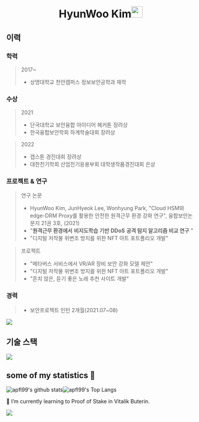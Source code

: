 <h1 align="center">HyunWoo Kim<img src="https://github.com/souvikguria98/souvikguria98/blob/master/Hi.gif" width="30"> </h1>

## 이력

### 학력

> 2017~
>
> - 상명대학교 천안캠퍼스 정보보안공학과 재학



### 수상

> 2021	
>
> - 단국대학교 보안융합 아이디어 해커톤 장려상
> - 한국융합보안학회 하계학술대회 장려상

> 2022
>
> - 캡스톤 경진대회 장려상
> - 대한전기학회 산업전기응용부회 대학생작품경진대회 은상



### 프로젝트 & 연구


>연구 논문
>
>- HyunWoo Kim, JunHyeok Lee, Wonhyung Park, "Cloud HSM와 edge-DRM Proxy를 활용한 안전한 원격근무 환경 강화 연구", 융합보안논문지 21권 3호, (2021)
>- "**원격근무 환경에서** **비지도학습** **기반** **DDoS** **공격 탐지 알고리즘 비교 연구** "
>- "디지털 저작물 위변조 방지를 위한 NFT 아트 포트폴리오 개발"

> 프로젝트
>
> - "메타버스 서비스에서 VR/AR 장비 보안 강화 모델 제안"
> - "디지털 저작물 위변조 방지를 위한 NFT 아트 포트폴리오 개발"
> - "흔치 않은, 듣기 좋은 노래 추천 사이트 개발"



### 경력

> - 보안프로젝트 인턴 2개월(2021.07~08)


<a href="https://www.youtube.com/watch?v=dQw4w9WgXcQ"><img src="https://user-images.githubusercontent.com/73097560/115834477-dbab4500-a447-11eb-908a-139a6edaec5c.gif"></a>

## 기술 스택



<a href="https://www.youtube.com/watch?v=dQw4w9WgXcQ"><img src="https://user-images.githubusercontent.com/73097560/115834477-dbab4500-a447-11eb-908a-139a6edaec5c.gif"></a>

## some of my statistics 🚀
![apfl99's github stats](https://github-readme-stats.vercel.app/api?username=apfl99&show_icons=true&theme=tokyonight)![apfl99's Top Langs](https://github-readme-stats.vercel.app/api/top-langs/?username=apfl99&theme=tokyonight&layout=compact)

🌱 I’m currently learning to Proof of Stake in Vitalik Buterin.

<a href="https://www.youtube.com/watch?v=dQw4w9WgXcQ"><img src="https://user-images.githubusercontent.com/73097560/115834477-dbab4500-a447-11eb-908a-139a6edaec5c.gif"></a>

